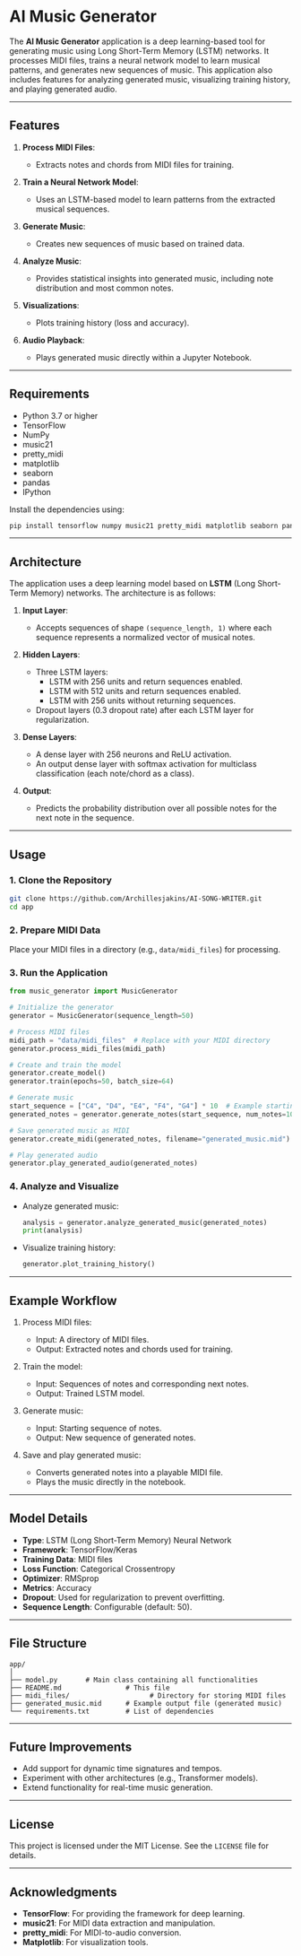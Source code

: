 # AI Music Generator

The **AI Music Generator** application is a deep learning-based tool for generating music using Long Short-Term Memory (LSTM) networks. It processes MIDI files, trains a neural network model to learn musical patterns, and generates new sequences of music. This application also includes features for analyzing generated music, visualizing training history, and playing generated audio.

---

## Features

1. **Process MIDI Files**:
   - Extracts notes and chords from MIDI files for training.

2. **Train a Neural Network Model**:
   - Uses an LSTM-based model to learn patterns from the extracted musical sequences.

3. **Generate Music**:
   - Creates new sequences of music based on trained data.

4. **Analyze Music**:
   - Provides statistical insights into generated music, including note distribution and most common notes.

5. **Visualizations**:
   - Plots training history (loss and accuracy).

6. **Audio Playback**:
   - Plays generated music directly within a Jupyter Notebook.

---

## Requirements

- Python 3.7 or higher
- TensorFlow
- NumPy
- music21
- pretty_midi
- matplotlib
- seaborn
- pandas
- IPython

Install the dependencies using:

```bash
pip install tensorflow numpy music21 pretty_midi matplotlib seaborn pandas ipython
```

---

## Architecture

The application uses a deep learning model based on **LSTM** (Long Short-Term Memory) networks. The architecture is as follows:

1. **Input Layer**:
   - Accepts sequences of shape `(sequence_length, 1)` where each sequence represents a normalized vector of musical notes.

2. **Hidden Layers**:
   - Three LSTM layers:
     - LSTM with 256 units and return sequences enabled.
     - LSTM with 512 units and return sequences enabled.
     - LSTM with 256 units without returning sequences.
   - Dropout layers (0.3 dropout rate) after each LSTM layer for regularization.

3. **Dense Layers**:
   - A dense layer with 256 neurons and ReLU activation.
   - An output dense layer with softmax activation for multiclass classification (each note/chord as a class).

4. **Output**:
   - Predicts the probability distribution over all possible notes for the next note in the sequence.

---

## Usage

### 1. Clone the Repository

```bash
git clone https://github.com/Archillesjakins/AI-SONG-WRITER.git
cd app
```

### 2. Prepare MIDI Data

Place your MIDI files in a directory (e.g., `data/midi_files`) for processing.

### 3. Run the Application

```python
from music_generator import MusicGenerator

# Initialize the generator
generator = MusicGenerator(sequence_length=50)

# Process MIDI files
midi_path = "data/midi_files"  # Replace with your MIDI directory
generator.process_midi_files(midi_path)

# Create and train the model
generator.create_model()
generator.train(epochs=50, batch_size=64)

# Generate music
start_sequence = ["C4", "D4", "E4", "F4", "G4"] * 10  # Example starting sequence
generated_notes = generator.generate_notes(start_sequence, num_notes=100)

# Save generated music as MIDI
generator.create_midi(generated_notes, filename="generated_music.mid")

# Play generated audio
generator.play_generated_audio(generated_notes)
```

### 4. Analyze and Visualize

- Analyze generated music:

  ```python
  analysis = generator.analyze_generated_music(generated_notes)
  print(analysis)
  ```

- Visualize training history:

  ```python
  generator.plot_training_history()
  ```

---

## Example Workflow

1. Process MIDI files:
   - Input: A directory of MIDI files.
   - Output: Extracted notes and chords used for training.

2. Train the model:
   - Input: Sequences of notes and corresponding next notes.
   - Output: Trained LSTM model.

3. Generate music:
   - Input: Starting sequence of notes.
   - Output: New sequence of generated notes.

4. Save and play generated music:
   - Converts generated notes into a playable MIDI file.
   - Plays the music directly in the notebook.

---

## Model Details

- **Type**: LSTM (Long Short-Term Memory) Neural Network
- **Framework**: TensorFlow/Keras
- **Training Data**: MIDI files
- **Loss Function**: Categorical Crossentropy
- **Optimizer**: RMSprop
- **Metrics**: Accuracy
- **Dropout**: Used for regularization to prevent overfitting.
- **Sequence Length**: Configurable (default: 50).

---

## File Structure

```
app/
│
├── model.py       # Main class containing all functionalities
├── README.md                # This file
├── midi_files/                    # Directory for storing MIDI files
├── generated_music.mid      # Example output file (generated music)
└── requirements.txt         # List of dependencies
```

---

## Future Improvements

- Add support for dynamic time signatures and tempos.
- Experiment with other architectures (e.g., Transformer models).
- Extend functionality for real-time music generation.

---

## License

This project is licensed under the MIT License. See the `LICENSE` file for details.

---

## Acknowledgments

- **TensorFlow**: For providing the framework for deep learning.
- **music21**: For MIDI data extraction and manipulation.
- **pretty_midi**: For MIDI-to-audio conversion.
- **Matplotlib**: For visualization tools.
